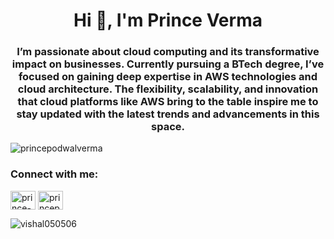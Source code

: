 <h1 align="center">Hi 👋, I'm Prince Verma</h1>
<h3 align="center">
  I’m passionate about cloud computing and its transformative impact on businesses. Currently pursuing a BTech degree, I’ve focused on gaining deep expertise in AWS technologies and cloud architecture. The flexibility, scalability, and innovation that cloud platforms like AWS bring to the table inspire me to stay updated with the latest trends and advancements in this space.
</h3>
<p align="left">
  <img
    src="C:\Users\princ\OneDrive\Desktop\WhatsApp Image 2024-09-15 at 15.18.54_c4c65360.jpg"
    alt="princepodwalverma"
  />
</p>
<h3 align="left">Connect with me:</h3>
<p align="left">
  <a href="https://www.linkedin.com/in/prince-verma-579444246/" target="blank"
    ><img
      align="center"
      src="https://raw.githubusercontent.com/rahuldkjain/github-profile-readme-generator/master/src/images/icons/Social/linked-in-alt.svg"
      alt="prince-verma-579444246"
      height="30"
      width="40"
  /></a>
  <a href="https://www.instagram.com/princepodwalverma/" target="blank"
    ><img
      align="center"
      src="https://raw.githubusercontent.com/rahuldkjain/github-profile-readme-generator/master/src/images/icons/Social/instagram.svg"
      alt="princepodwalverma"
      height="30"
      width="40"
  /></a>
  </p>

</p>

<p>
</p>

<p>
  <img
    align="center"
    src="https://github-readme-streak-stats.herokuapp.com/?user=vishal050506&"
    alt="vishal050506"
  />
</p>

